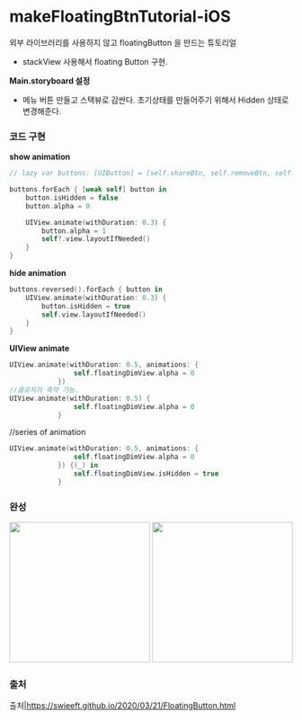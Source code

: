 # makeFloatingBtnTutorial-iOS
외부 라이브러리를 사용하지 않고 floatingButton 을 만드는 튜토리얼

- stackView 사용해서 floating Button 구현.

**Main.storyboard 설정**
- 메뉴 버튼 만들고 스택뷰로 감싼다. 초기상태를 만들어주기 위해서 Hidden 상태로 변경해준다.

### 코드 구현
**show animation**
```swift
// lazy var buttons: [UIButton] = [self.shareBtn, self.removeBtn, self.editBtn]

buttons.forEach { [weak self] button in
    button.isHidden = false
    button.alpha = 0

    UIView.animate(withDuration: 0.3) {
        button.alpha = 1
        self?.view.layoutIfNeeded()
    }
}
```
**hide animation**
```swift
buttons.reversed().forEach { button in
    UIView.animate(withDuration: 0.3) {
        button.isHidden = true
        self.view.layoutIfNeeded()
    }
}
```
**UIView animate**
```swift
UIView.animate(withDuration: 0.5, animations: {
                self.floatingDimView.alpha = 0
            })
//클로저가 축약 가능.
UIView.animate(withDuration: 0.5) {
                self.floatingDimView.alpha = 0
            }
```
//series of animation
```swift
UIView.animate(withDuration: 0.5, animations: {
                self.floatingDimView.alpha = 0
            }) {(_) in
                self.floatingDimView.isHidden = true
            }
```

### 완성
<p>
<img src ="https://user-images.githubusercontent.com/69136340/111800886-bdfe3380-890f-11eb-8603-b743c756148a.png" width ="250">
<img src ="https://user-images.githubusercontent.com/69136340/111993940-8afbb000-8b5a-11eb-9a54-749db362e331.png" width ="250">
</p>

### 출처
출처|https://swieeft.github.io/2020/03/21/FloatingButton.html
